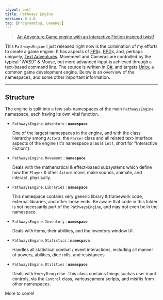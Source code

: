 ```yaml
---
layout: post
title: Pathways Engine
version: 0.1.0
tag: [Programming, GameDev]
---
```


>[An Adventure Game engine with an Interactive Fiction inspired twist!][pathways]

[pathways]: <https://github.com/iasEnvy/PathwaysEngine>

This `PathwaysEngine` I just released right now is the culmination of my efforts to create a game engine. It has aspects of [FPS][]s, [RPG][]s, and, perhaps uniquely, [Text Adventures][]. Movement and Cameras are controlled by the typical "WASD" & Mouse, but more advanced input is achieved through a text-based command line. The source is written in [C#][], and targets [Unity][], a common game development engine. Below is an overview of the namespaces, and some other important information.

[FPS]: <http://en.wikipedia.org/wiki/Marathon_Infinity>
[RPG]: <http://www.spiderwebsoftware.com/geneforge/>
[Text Adventures]: <http://ifdb.tads.org/viewgame?id=6dj2vguyiagrhvc2>
[C#]: <http://www.mono-project.com/docs/about-mono/languages/csharp/>
[Unity]: <http://unity3d.com>

---

## Structure ##

The engine is split into a few sub-namespaces of the main `PathwaysEngine` namespace, each having its own vital function.

- `PathwaysEngine.Adventure` : **`namespace`**

    One of the largest namespaces in the engine, and with the class hierarchy among `Actor`s, the `Parser` class and all related text-interface aspects of the engine (it's namespace alias is `intf`, short for "Interactive Fiction").

- `PathwaysEngine.Movement` : **`namespace`**

    Deals with the mathematical & effect-based subsystems which define how the `Player` & other `Actor`s move, make sounds, animate, and interact, physically.

- `PathwaysEngine.Libraries` : **`namespace`**

    This namespace contains very generic library & framework code, external libraries, and other loose ends. Be aware that code in this folder is not necessarily part of the `PathwaysEngine`, and may not even be in the namespace.

- `PathwaysEngine.Inventory` : **`namespace`**

    Deals with items, their abilities, and the inventory window UI.

- `PathwaysEngine.Statistics` : **`namespace`**

    Handles all statistical combat / event interactions, including all manner of powers, abilities, dice rolls, and resistances.

- `PathwaysEngine.Utilities` : **`namespace`**

    Deals with Everything else. This class contains things suchas user input controls, via the `Control` class, variouscamera scripts, and misfits from other namespaces.


More to come!
